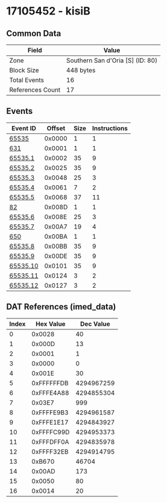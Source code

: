 # 17105452 - kisiB

## Common Data

| Field            | Value                            |
|------------------|----------------------------------|
| Zone             | Southern San d'Oria [S] (ID: 80) |
| Block Size       | 448 bytes                        |
| Total Events     | 16                               |
| References Count | 17                               |

## Events

| Event ID                  | Offset   |   Size |   Instructions |
|---------------------------|----------|--------|----------------|
| [65535](./65535.md)       | 0x0000   |      1 |              1 |
| [631](./631.md)           | 0x0001   |      1 |              1 |
| [65535.1](./65535.1.md)   | 0x0002   |     35 |              9 |
| [65535.2](./65535.2.md)   | 0x0025   |     35 |              9 |
| [65535.3](./65535.3.md)   | 0x0048   |     25 |              3 |
| [65535.4](./65535.4.md)   | 0x0061   |      7 |              2 |
| [65535.5](./65535.5.md)   | 0x0068   |     37 |             11 |
| [82](./82.md)             | 0x008D   |      1 |              1 |
| [65535.6](./65535.6.md)   | 0x008E   |     25 |              3 |
| [65535.7](./65535.7.md)   | 0x00A7   |     19 |              4 |
| [650](./650.md)           | 0x00BA   |      1 |              1 |
| [65535.8](./65535.8.md)   | 0x00BB   |     35 |              9 |
| [65535.9](./65535.9.md)   | 0x00DE   |     35 |              9 |
| [65535.10](./65535.10.md) | 0x0101   |     35 |              9 |
| [65535.11](./65535.11.md) | 0x0124   |      3 |              2 |
| [65535.12](./65535.12.md) | 0x0127   |      3 |              2 |

## DAT References (imed_data)

|   Index | Hex Value   |   Dec Value |
|---------|-------------|-------------|
|       0 | 0x0028      |          40 |
|       1 | 0x000D      |          13 |
|       2 | 0x0001      |           1 |
|       3 | 0x0000      |           0 |
|       4 | 0x001E      |          30 |
|       5 | 0xFFFFFFDB  |  4294967259 |
|       6 | 0xFFFE4A88  |  4294855304 |
|       7 | 0x03E7      |         999 |
|       8 | 0xFFFFE9B3  |  4294961587 |
|       9 | 0xFFFE1E17  |  4294843927 |
|      10 | 0xFFFFC99D  |  4294953373 |
|      11 | 0xFFFDFF0A  |  4294835978 |
|      12 | 0xFFFF32EB  |  4294914795 |
|      13 | 0xB670      |       46704 |
|      14 | 0x00AD      |         173 |
|      15 | 0x0050      |          80 |
|      16 | 0x0014      |          20 |
